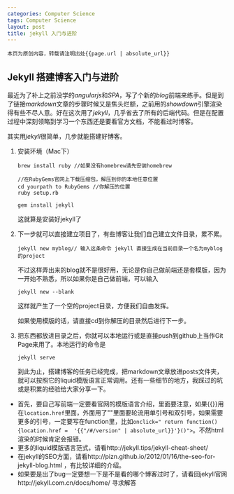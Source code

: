 ```yaml
---
categories: Computer Science
tags: Computer Science
layout: post
title: jekyll 入门与进阶
---
```


```
本页为原创内容，转载请注明出处{{page.url | absolute_url}}
```



## Jekyll 搭建博客入门与进阶

最近为了补上之前没学的*angularjs*和*SPA*，写了个新的*blog*前端来练手。但是到了链接*markdown*文章的步骤时候又是焦头烂额，之前用的*showdown*引擎渲染得有些不尽人意。好在这次用了*jekyll*，几乎省去了所有的后端代码。但是在配置过程中深刻领略到学习一个东西还是要看官方文档，不能看过时博客。

其实用*jekyll*很简单，几步就能搭建好博客。

1. 安装环境（Mac下）

   ```shell
   brew install ruby //如果没有homebrew请先安装homebrew

   //在RubyGems官网上下载压缩包，解压到你的本地任意位置
   cd yourpath to RubyGems //你解压的位置
   ruby setup.rb

   gem install jekyll 
   ```

   这就算是安装好jekyll了

2. 下一步就可以直接建立项目了，有些博客让我们自己建立文件目录，累不累。

   ```shell
   jekyll new myblog// 输入这条命令 jekyll 直接生成在当前目录一个名为myblog的project
   ```

   不过这样弄出来的blog就不是很好用，无论是你自己做前端还是套模版，因为一开始不熟悉，所以如果你是自己做前端，可以输入

   ```shell
   jekyll new --blank
   ```

   这样就产生了一个空的project目录，方便我们自由发挥。

   如果使用模版的话，请直接cd到你解压的目录然后进行下一步。

3. 把东西都放进目录之后，你就可以本地运行或是直接push到github上当作Git Page来用了。本地运行的命令是

   ```shell
   jekyll serve
   ```

   到此为止，搭建博客的任务已经完成，把markdown文章放进posts文件夹，就可以按照它的liquid模版语言正常调用。还有一些细节的地方，我踩过的坑或是积累的经验给大家分享一下。



- 首先，要自己写前端一定要看官网的模版语言介绍，里面要注意，如果{{}}用在`location.href`里面，外面用了""里面要轮流用单引号和双引号，如果需要更多的引号，一定要写在function里，比如`onclick=" return function(){location.href =  '{{"/#/version" | absolute_url}}'}()">`。不然html渲染的时候肯定会报错。
- 更多的liquid模版语言范式，请看http://jekyll.tips/jekyll-cheat-sheet/ 
- 在jekyll的SEO方面，请看http://pizn.github.io/2012/01/16/the-seo-for-jekyll-blog.html ，有比较详细的介绍。
- 如果要是出了bug一定要想一下是不是看的哪个博客过时了，请看回jekyll官网http://jekyll.com.cn/docs/home/ 寻求解答

